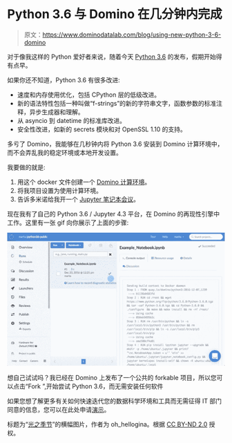 # Python 3.6 与 Domino 在几分钟内完成

> 原文：<https://www.dominodatalab.com/blog/using-new-python-3-6-domino>

对于像我这样的 Python 爱好者来说，随着今天 [Python 3.6](https://docs.python.org/3.6/whatsnew/3.6.html) 的发布，假期开始得有点早。

如果你还不知道，Python 3.6 有很多改进:

*   速度和内存使用优化，包括 CPython 层的低级改进。
*   新的语法特性包括一种叫做“f-strings”的新的字符串文字，函数参数的标准注释，异步生成器和理解。
*   从 asyncio 到 datetime 的标准库改进。
*   安全性改进，如新的 secrets 模块和对 OpenSSL 1.10 的支持。

多亏了 Domino，我能够在几秒钟内将 Python 3.6 安装到 Domino 计算环境中，而不会弄乱我的稳定环境或本地开发设置。

我要做的就是:

1.  用这个 docker 文件创建一个 [Domino 计算环境](https://docs.dominodatalab.com/en/latest/reference/projects/Projects_overview.html)。
2.  将我项目设置为使用计算环境。
3.  告诉多米诺给我开一个 [Jupyter 笔记本会议](https://docs.dominodatalab.com/en/latest/get_started/3-start_workspace.html)。

现在我有了自己的 Python 3.6 / Jupyter 4.3 平台，在 Domino 的再现性引擎中工作。这里有一张 gif 向你展示了上面的步骤:

![HubSpot Video](img/84d6fc445a5df655375503dfd92568d2.png)

想自己试试吗？我已经在 Domino 上发布了一个公共的 forkable 项目，所以您可以点击“Fork ”,开始尝试 Python 3.6，而无需安装任何软件

如果您想了解更多有关如何快速迭代您的数据科学环境和工具而无需征得 IT 部门同意的信息，您可以在此处申请[演示](https://www.dominodatalab.com/demo?utm_source=blog&utm_campaign=&utm_medium=post&utm_content=)。

标题为“[光之季节](https://www.flickr.com/photos/ncindc/2948478259/)”的横幅图片，作者为 oh_hellogina。根据 [CC BY-ND 2.0](https://creativecommons.org/licenses/by-nd/2.0/) 授权。